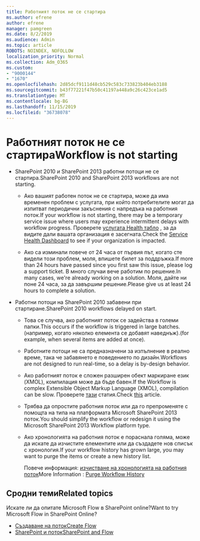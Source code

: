 ```yaml
---
title: Работният поток не се стартира
ms.author: efrene
author: efrene
manager: pamgreen
ms.date: 8/2/2019
ms.audience: Admin
ms.topic: article
ROBOTS: NOINDEX, NOFOLLOW
localization_priority: Normal
ms.collection: Adm_O365
ms.custom:
- "9000144"
- "1670"
ms.openlocfilehash: 2d85dcf9111d48cb529c583c733823b404eb3188
ms.sourcegitcommit: b43f77221f47b50c41197a448a9c26c423ce1ad5
ms.translationtype: MT
ms.contentlocale: bg-BG
ms.lasthandoff: 11/15/2019
ms.locfileid: "36738078"
---
```

# <a name="workflow-is-not-starting"></a><span data-ttu-id="9ba20-102">Работният поток не се стартира</span><span class="sxs-lookup"><span data-stu-id="9ba20-102">Workflow is not starting</span></span>

- <span data-ttu-id="9ba20-103">SharePoint 2010 и SharePoint 2013 работни потоци не се стартира.</span><span class="sxs-lookup"><span data-stu-id="9ba20-103">SharePoint 2010 and SharePoint 2013 workflows are not starting.</span></span>

    - <span data-ttu-id="9ba20-104">Ако вашият работен поток не се стартира, може да има временен проблем с услугата, при който потребителите могат да изпитват периодични закъснения с напредъка на работния поток.</span><span class="sxs-lookup"><span data-stu-id="9ba20-104">If your workflow is not starting, there may be a temporary service issue where users may experience intermittent delays with workflow progress.</span></span> <span data-ttu-id="9ba20-105">Проверете [услугата Health табло](https:/admin.microsoft.com/AdminPortal/Home#/servicehealth) , за да видите дали вашата организация е засегната.</span><span class="sxs-lookup"><span data-stu-id="9ba20-105">Check the [Service Health Dashboard](https:/admin.microsoft.com/AdminPortal/Home#/servicehealth) to see if your organization is impacted.</span></span>

    - <span data-ttu-id="9ba20-106">Ако са изминали повече от 24 часа от първия път, когато сте видели този проблем, моля, впишете билет за поддръжка.</span><span class="sxs-lookup"><span data-stu-id="9ba20-106">If more than 24 hours have passed since you first saw this issue, please log a support ticket.</span></span> <span data-ttu-id="9ba20-107">В много случаи вече работим по решение.</span><span class="sxs-lookup"><span data-stu-id="9ba20-107">In many cases, we're already working on a solution.</span></span> <span data-ttu-id="9ba20-108">Моля, дайте ни поне 24 часа, за да завършим решение.</span><span class="sxs-lookup"><span data-stu-id="9ba20-108">Please give us at least 24 hours to complete a solution.</span></span>

- <span data-ttu-id="9ba20-109">Работни потоци на SharePoint 2010 забавени при стартиране.</span><span class="sxs-lookup"><span data-stu-id="9ba20-109">SharePoint 2010 workflows delayed on start.</span></span>

    - <span data-ttu-id="9ba20-110">Това се случва, ако работният поток се задейства в големи папки.</span><span class="sxs-lookup"><span data-stu-id="9ba20-110">This occurs if the workflow is triggered in large batches.</span></span> <span data-ttu-id="9ba20-111">(например, когато няколко елемента се добавят наведнъж).</span><span class="sxs-lookup"><span data-stu-id="9ba20-111">(for example, when several items are added at once).</span></span>

    - <span data-ttu-id="9ba20-112">Работните потоци не са предназначени за изпълнение в реално време, така че забавянето е поведението по дизайн.</span><span class="sxs-lookup"><span data-stu-id="9ba20-112">Workflows are not designed to run real-time, so a delay is by-design behavior.</span></span>

   -  <span data-ttu-id="9ba20-113">Ако работният поток е сложен разширен обект маркиране език (XMOL), компилация може да бъде бавен.</span><span class="sxs-lookup"><span data-stu-id="9ba20-113">If the Workflow is complex Extensible Object Markup Language (XMOL), compilation can be slow.</span></span> <span data-ttu-id="9ba20-114">Проверете [тази](https://support.microsoft.com//kb/3043697) статия.</span><span class="sxs-lookup"><span data-stu-id="9ba20-114">Check [this](https://support.microsoft.com//kb/3043697) article.</span></span>

    - <span data-ttu-id="9ba20-115">Трябва да опростите работния поток или да го препроменяте с помощта на типа на платформата Microsoft SharePoint 2013 поток.</span><span class="sxs-lookup"><span data-stu-id="9ba20-115">You should simplify the workflow or redesign it using the Microsoft SharePoint 2013 Workflow platform type.</span></span>

    - <span data-ttu-id="9ba20-116">Ако хронологията на работния поток е пораснала голяма, може да искате да изчистите елементите или да създадете нов списък с хронология.</span><span class="sxs-lookup"><span data-stu-id="9ba20-116">If your workflow history has grown large, you may want to purge the items or create a new history list.</span></span>

        <span data-ttu-id="9ba20-117">Повече информация: [изчистване на хронологията на работния поток](https://blogs.technet.microsoft.com/marj/2015/08/07/sharepoint-2010-workflows-best-practice-purge-workflow-history-list-items/)</span><span class="sxs-lookup"><span data-stu-id="9ba20-117">More Information : [Purge Workflow History](https://blogs.technet.microsoft.com/marj/2015/08/07/sharepoint-2010-workflows-best-practice-purge-workflow-history-list-items/)</span></span>


## <a name="related-topics"></a><span data-ttu-id="9ba20-118">Сродни теми</span><span class="sxs-lookup"><span data-stu-id="9ba20-118">Related topics</span></span>
<span data-ttu-id="9ba20-119">Искате ли да опитате Microsoft Flow в SharePoint online?</span><span class="sxs-lookup"><span data-stu-id="9ba20-119">Want to try Microsoft Flow in SharePoint Online?</span></span>
- [<span data-ttu-id="9ba20-120">Създаване на поток</span><span class="sxs-lookup"><span data-stu-id="9ba20-120">Create Flow</span></span>](https://support.office.com/article/Create-a-flow-for-a-list-or-library-in-SharePoint-Online-or-OneDrive-for-Business-a9c3e03b-0654-46af-a254-20252e580d01) 
- [<span data-ttu-id="9ba20-121">SharePoint и поток</span><span class="sxs-lookup"><span data-stu-id="9ba20-121">SharePoint and Flow</span></span>](https://flow.microsoft.com/blog/sharepoint-and-flow/) 


